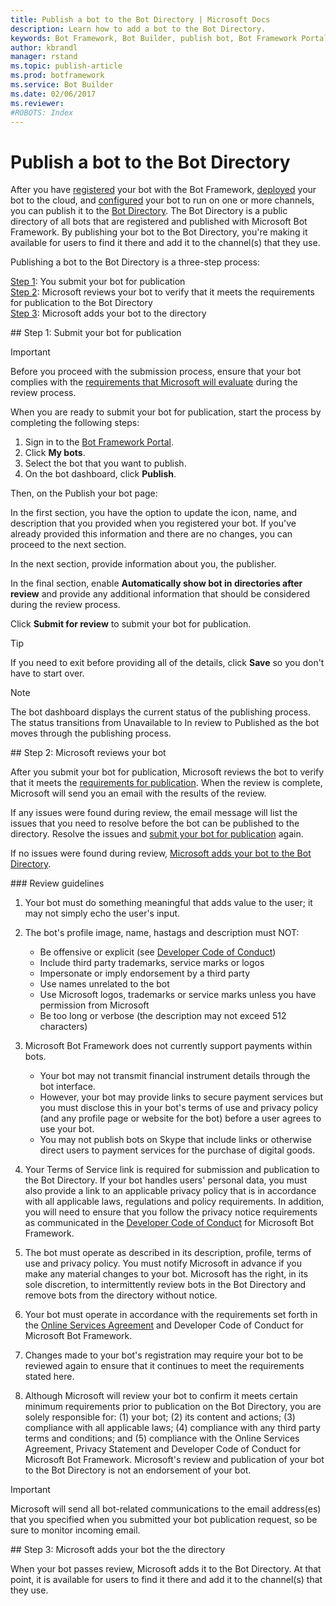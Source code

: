 ```yaml
---
title: Publish a bot to the Bot Directory | Microsoft Docs
description: Learn how to add a bot to the Bot Directory.
keywords: Bot Framework, Bot Builder, publish bot, Bot Framework Portal, Bot Directory
author: kbrandl
manager: rstand
ms.topic: publish-article
ms.prod: botframework
ms.service: Bot Builder
ms.date: 02/06/2017
ms.reviewer:
#ROBOTS: Index
---
```


# Publish a bot to the Bot Directory

After you have [registered](~/portal-register-bot.md) your bot with the Bot Framework, 
[deployed](~/publish-bot-overview.md) your bot to the cloud, 
and [configured](~/portal-configure-channels.md) your bot to run on one or more channels, 
you can publish it to the <a href="https://bots.botframework.com/" target="_blank">Bot Directory</a>. 
The Bot Directory is a public directory of all bots that are registered and published with Microsoft Bot Framework. 
By publishing your bot to the Bot Directory, you're making it available for users to find it there and add it to the channel(s) that they use.

Publishing a bot to the Bot Directory is a three-step process:

[Step 1](#submit): You submit your bot for publication<br/>
[Step 2](#review): Microsoft reviews your bot to verify that it meets the requirements for publication to the Bot Directory<br/>
[Step 3](#publish): Microsoft adds your bot to the directory

##<a id="submit"></a> Step 1: Submit your bot for publication

> [!IMPORTANT]
> Before you proceed with the submission process, ensure that your bot complies with the [requirements that Microsoft will evaluate](#guidelines) during the review process. 

When you are ready to submit your bot for publication, start the process by completing the following steps:

1. Sign in to the <a href="https://dev.botframework.com" target="_blank">Bot Framework Portal</a>.
2. Click **My bots**.
3. Select the bot that you want to publish.
4. On the bot dashboard, click **Publish**.

Then, on the Publish your bot page:

In the first section, you have the option to update the icon, name, and description that you provided when you registered your bot. 
If you've already provided this information and there are no changes, you can proceed to the next section.

In the next section, provide information about you, the publisher.

In the final section, enable **Automatically show bot in directories after review** and provide any additional information that should be considered during the review process. 

Click **Submit for review** to submit your bot for publication. 

> [!TIP]
> If you need to exit before providing all of the details, click **Save** so you don't have to start over.

> [!NOTE]
> The bot dashboard displays the current status of the publishing process. 
> The status transitions from Unavailable to In review to Published as the bot moves through the publishing process.

##<a id="review"></a> Step 2: Microsoft reviews your bot

After you submit your bot for publication, Microsoft reviews the bot to verify that it meets the [requirements for publication](#guidelines). 
When the review is complete, Microsoft will send you an email with the results of the review. 

If any issues were found during review, the email message will list the issues that you need to resolve before the bot can be published to the directory. 
Resolve the issues and [submit your bot for publication](#submit) again. 

If no issues were found during review, [Microsoft adds your bot to the Bot Directory](#publish). 

###<a id="guidelines"></a> Review guidelines

1. Your bot must do something meaningful that adds value to the user; it may not simply echo the user's input.

2. The bot's profile image, name, hastags and description must NOT:  
  
    - Be offensive or explicit (see [Developer Code of Conduct](https://aka.ms/bf-conduct))  
    - Include third party trademarks, service marks or logos  
    - Impersonate or imply endorsement by a third party  
    - Use names unrelated to the bot  
    - Use Microsoft logos, trademarks or service marks unless you have permission from Microsoft  
    - Be too long or verbose (the description may not exceed 512 characters)

3. Microsoft Bot Framework does not currently support payments within bots.  
  
    - Your bot may not transmit financial instrument details through the bot interface.  
    - However, your bot may provide links to secure payment services but you must disclose this in your bot's terms of use and privacy policy (and any profile page or website for the bot) before a user agrees to use your bot.  
    - You may not publish bots on Skype that include links or otherwise direct users to payment services for the purchase of digital goods.  

4. Your Terms of Service link is required for submission and publication to the Bot Directory. If your bot handles users' personal data, you must also provide a link to an applicable privacy policy that is in accordance with all applicable laws, regulations and policy requirements. In addition, you will need to ensure that you follow the privacy notice requirements as communicated in the <a href="https://aka.ms/bf-conduct" target="_blank">Developer Code of Conduct</a> for Microsoft Bot Framework.

5. The bot must operate as described in its description, profile, terms of use and privacy policy. You must notify Microsoft in advance if you make any material changes to your bot. Microsoft has the right, in its sole discretion, to intermittently review bots in the Bot Directory and remove bots from the directory without notice.

6. Your bot must operate in accordance with the requirements set forth in the <a href="http://aka.ms/bf-terms" target="_blank">Online Services Agreement</a> and Developer Code of Conduct for Microsoft Bot Framework.

7. Changes made to your bot's registration may require your bot to be reviewed again to ensure that it continues to meet the requirements stated here.

8. Although Microsoft will review your bot to confirm it meets certain minimum requirements prior to publication on the Bot Directory, you are solely responsible for: (1) your bot; (2) its content and actions; (3) compliance with all applicable laws; (4) compliance with any third party terms and conditions; and (5) compliance with the Online Services Agreement, Privacy Statement and Developer Code of Conduct for Microsoft Bot Framework. Microsoft's review and publication of your bot to the Bot Directory is not an endorsement of your bot.

> [!IMPORTANT]
> Microsoft will send all bot-related communications to the email address(es) that you specified when you submitted your bot publication request, 
> so be sure to monitor incoming email.

##<a id="publish"></a> Step 3: Microsoft adds your bot the the directory

When your bot passes review, Microsoft adds it to the Bot Directory. 
At that point, it is available for users to find it there and add it to the channel(s) that they use.